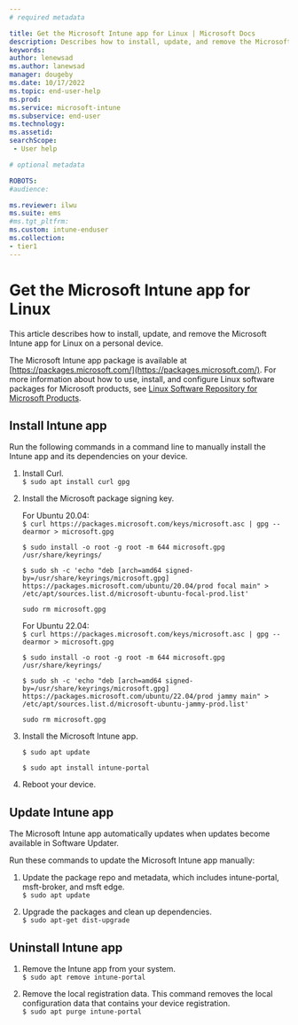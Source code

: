 ```yaml
---
# required metadata

title: Get the Microsoft Intune app for Linux | Microsoft Docs
description: Describes how to install, update, and remove the Microsoft Intune app for Linux. 
keywords:
author: lenewsad
ms.author: lanewsad
manager: dougeby
ms.date: 10/17/2022
ms.topic: end-user-help
ms.prod:
ms.service: microsoft-intune
ms.subservice: end-user
ms.technology:
ms.assetid: 
searchScope:
 - User help

# optional metadata

ROBOTS:  
#audience:

ms.reviewer: ilwu
ms.suite: ems
#ms.tgt_pltfrm:
ms.custom: intune-enduser
ms.collection:
- tier1
---  
```


# Get the Microsoft Intune app for Linux   

This article describes how to install, update, and remove the Microsoft Intune app for Linux on a  personal device.  

The Microsoft Intune app package is available at [https://packages.microsoft.com/](https://packages.microsoft.com/). For more information about how to use, install, and configure Linux software packages for Microsoft products, see [Linux Software Repository for Microsoft Products](/windows-server/administration/linux-package-repository-for-microsoft-software).  

## Install Intune app  
Run the following commands in a command line to manually install the Intune app and its dependencies on your device.  

1. Install Curl.  
    `$ sudo apt install curl gpg` 

2. Install the Microsoft package signing key.  

   For Ubuntu 20.04:  
    `$ curl https://packages.microsoft.com/keys/microsoft.asc | gpg --dearmor > microsoft.gpg`  
 
    `$ sudo install -o root -g root -m 644 microsoft.gpg /usr/share/keyrings/` 

    `$ sudo sh -c 'echo "deb [arch=amd64 signed-by=/usr/share/keyrings/microsoft.gpg] https://packages.microsoft.com/ubuntu/20.04/prod focal main" > /etc/apt/sources.list.d/microsoft-ubuntu-focal-prod.list'` 

    `sudo rm microsoft.gpg` 
    
    For Ubuntu 22.04:  
     `$ curl https://packages.microsoft.com/keys/microsoft.asc | gpg --dearmor > microsoft.gpg`  
     
     `$ sudo install -o root -g root -m 644 microsoft.gpg /usr/share/keyrings/`  
     
     `$ sudo sh -c 'echo "deb [arch=amd64 signed-by=/usr/share/keyrings/microsoft.gpg] https://packages.microsoft.com/ubuntu/22.04/prod jammy main" > /etc/apt/sources.list.d/microsoft-ubuntu-jammy-prod.list'`  
     
     `sudo rm microsoft.gpg`  

3. Install the Microsoft Intune app.  

    `$ sudo apt update` 

    `$ sudo apt install intune-portal` 

4. Reboot your device.   

## Update Intune app 
The Microsoft Intune app automatically updates when updates become available in Software Updater.   

Run these commands to update the Microsoft Intune app manually:    

1. Update the package repo and metadata, which includes intune-portal, msft-broker, and msft edge.  
    `$ sudo apt update` 
 
2. Upgrade the packages and clean up dependencies.   
    `$ sudo apt-get dist-upgrade`  

## Uninstall Intune app 

1. Remove the Intune app from your system.   
    `$ sudo apt remove intune-portal` 

2. Remove the local registration data. This command removes the local configuration data that contains your device registration.     
    `$ sudo apt purge intune-portal` 

 
